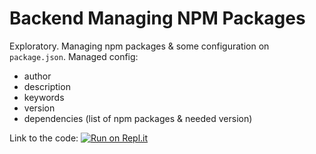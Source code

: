 # Backend Managing NPM Packages

Exploratory. Managing npm packages & some configuration on `package.json`. Managed config:
  - author
  - description
  - keywords
  - version
  - dependencies (list of npm packages & needed version)

Link to the code: [![Run on Repl.it](https://repl.it/badge/github/freeCodeCamp/boilerplate-npm)](https://b-end-fcc-npm.ricky-kiva.repl.co)
